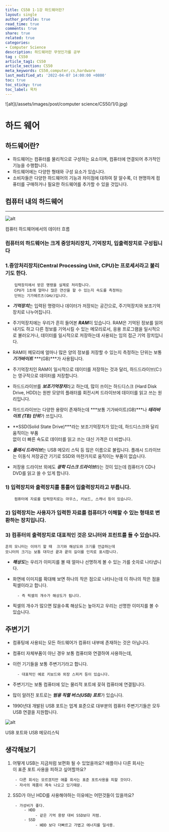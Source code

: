 ```yaml
---
title: CS50 1-1강 하드웨어란?
layout: single
author_profile: true
read_time: true
comments: true
share: true
related: true
categories:
- Computer Science
description: 하드웨어란 무엇인가를 공부
tag : CS50
article_tag1: CS50
article_section: CS50
meta_keywords: CS50,computer,cs,hardware
last_modified_at: '2022-04-07 14:00:00 +0800'
toc: true
toc_sticky: true
toc_label: 목차
---
```


![alt](/assets/images/post/computer science/CS50/1/0.jpg)

하드 웨어
=========


    

## 하드웨어란?

- 하드웨어는 컴퓨터를 물리적으로 구성하는 요소이며, 컴퓨터에 연결되어 추가적인 기능을 
    수행합니다. 
- 하드웨어에는 다양한 형태와 구성 요소가 있습니다.
- 소비자들은 다양한 하드웨어의 기능과 차이점에 대하여 잘 알수록, 더 현명하게 컴퓨터를 
  구매하거나 필요한 하드웨어를 추가할 수 있을 것입니다.

## 컴퓨터 내의 하드웨어
***
![alt](https://cphinf.pstatic.net/mooc/20170717_35/1500267098736lgVUm_PNG/1.2_-01.png?type=w760)

컴퓨터 하드웨어에서의 데이터 흐름

### 컴퓨터의 하드웨어는 크게 중앙처리장치, 기억장치, 입출력장치로 구성됩니다

### 1.중앙처리장치(Central Processing Unit, CPU)는 프로세서라고 불리기도 한다. 
        입력장치에서 받은 명령을 실제로 처리합니다. 
        CPU가 1초에 얼마나 많은 연산을 할 수 있는지 속도를 측정하는 
        단위는 기가헤르츠(GHz)입니다.

- ***기억장치***는 입력된 명령이나 데이터가 저장되는 공간으로, 
  주기억장치와 보조기억장치로 나누어집니다. 
- 주기억장치에는 우리가 흔히 들어본 ***RAM***이 있습니다. 
    RAM은 기억된 정보를 읽어내기도 하고 다른 정보를 기억시킬 수 있는 메모리로서, 응용 프로그램을 일시적으로 불러오거나, 데이터를 일시적으로 저장하는데 사용되는 임의 접근 기억 장치입니다. 
- RAM이 메모리에 얼마나 많은 양의 정보를 저장할 수 있는지 측정하는 단위는 보통 ***기가바이트*** 
 ***(GB)***가 사용됩니다.

- 주기억장치인 RAM이 일시적으로 데이터를 저장하는 것과 달리, 하드드라이브(C:)는 영구적으로
    데이터를 저장합니다. 
- 하드드라이브를 ***보조기억장치***라고 하는데, 많이 쓰이는 하드디스크 
  (Hard Disk Drive,  HDD)는 원판 모양의 플래터를 회전시켜 드라이브에 
  데이터를 읽고 쓰는 원리입니다. 
- 하드드라이브는 다양한 용량이 존재하는데 ***보통 기가바이트(GB)***나 ***테라바이트***
  ***(TB) 단위***가 쓰입니다.

- **SSD(Solid State Drive)***라는 보조기억장치가 있는데, 하드디스크와 달리 움직이는 부품   
  없이 더 빠른 속도로 데이터를 읽고 쓰는 대신  가격은 더 비쌉니다.
- ***플래시 드라이브***는  USB  메모리 스틱 등 많은 이름으로 불립니다. 
  플래시 드라이브는 이동식 저장공간 기기로  SSD와 마찬가지로 움직이는 부품이 없습니다.
- 저장용 드라이브 외에도 ***광학 디스크 드라이브***라는 것이 있는데 컴퓨터가 
  CD나 DVD를 읽고 쓸 수 있게 합니다.

### 1) 입력장치와 출력장치를 통틀어 입출력장치라고 부릅니다. 
        컴퓨터에 자료를 입력장치로는 마우스, 키보드, 스캐너 등이 있습니다. 

### 2) 입력장치는 사용자가 입력한 자료를 컴퓨터가 이해할 수 있는 형태로 변환하는 장치입니다. 
### 3) 컴퓨터의 출력장치로 대표적인 것은  모니터와 프린트를 들 수 있습니다.
    흔히 모니터는 이야기 할 때  크기와 해상도와 크기를 언급하는데 
    모니터의 크기는 보통 대각선 끝과 끝의 길이를 인치로 표시합니다.

- ***해상도***는 우리가 이미지를 볼 때 얼마나 선명하게 볼 수 있는 가를 숫자로 나타냅니다. 
- 화면에 이미지를 확대해 보면 하나의 작은 점으로 나타나는데 이 하나의 작은 점을 픽셀이라고
    합니다. 

        - 즉 픽셀의 개수가 해상도가 됩니다. 

- 픽셀의 개수가 많으면 많을수록 해상도는 높아지고 우리는 선명한 이미지를 볼 수 있습니다.

## 주변기기

- 컴퓨팅에 사용되는 모든 하드웨어가 컴퓨터 내부에 존재하는 것은 아닙니다. 
- 컴퓨터 자체부품이 아닌 경우 보통 컴퓨터와 연결하여 사용하는데, 
- 이런 기기들을 보통 주변기기라고 합니다. 

        - 대표적인 예로 키보드와 외장 스피커 등이 있습니다.

- 주변기기는 보통 컴퓨터에 있는 물리적 포트에 꽂혀 컴퓨터에 연결됩니다. 
- 많이 알려진 포트로는 ***범용 직렬 버스(USB) 포트***가 있습니다. 
- 1990년대 개발된 USB 포트는 업계 표준으로 대부분의 컴퓨터 주변기기들은  모두 USB 연결을
  지원합니다.


![alt](https://cphinf.pstatic.net/mooc/20170717_276/15002674390818dHwX_JPEG/1.2_-02.jpg?type=w760)

USB 포트와 USB 메모리스틱


## 생각해보기
1. 어떻게 USB는 지금처럼 보편화 될 수 있었을까요? 애플이나 다른 회사는  
    이 표준 포트 사용을 피하고 싶어할까요?
    
        - 다른 회사는 모르겠지만 애플 회사는 표준 포트사용을 피할 것이다.
        - 자사의 제품이 계속 나오고 있기때문.

2. SSD가 아닌 HDD를 사용해야하는 이유에는 어떤것들이 있을까요?
    
        - 가성비가 좋다.
            - HDD 
                 - 같은 기억 용량 대비 SSD보다 저렴.
            - SSD
                 - HDD 보다 더빠르고 가볍고 에너지를 덜사용.

      